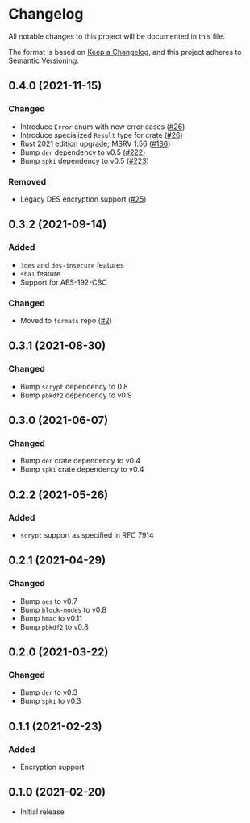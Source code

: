 # Changelog
All notable changes to this project will be documented in this file.

The format is based on [Keep a Changelog](https://keepachangelog.com/en/1.0.0/),
and this project adheres to [Semantic Versioning](https://semver.org/spec/v2.0.0.html).

## 0.4.0 (2021-11-15)
### Changed
- Introduce `Error` enum with new error cases ([#26])
- Introduce specialized `Result` type for crate ([#26])
- Rust 2021 edition upgrade; MSRV 1.56 ([#136])
- Bump `der` dependency to v0.5 ([#222])
- Bump `spki` dependency to v0.5 ([#223])

### Removed
- Legacy DES encryption support ([#25])

[#25]: https://github.com/RustCrypto/formats/pull/25
[#26]: https://github.com/RustCrypto/formats/pull/26
[#136]: https://github.com/RustCrypto/formats/pull/136
[#222]: https://github.com/RustCrypto/formats/pull/222
[#223]: https://github.com/RustCrypto/formats/pull/223

## 0.3.2 (2021-09-14)
### Added
- `3des` and `des-insecure` features
- `sha1` feature
- Support for AES-192-CBC

### Changed
- Moved to `formats` repo ([#2])

[#2]: https://github.com/RustCrypto/formats/pull/2

## 0.3.1 (2021-08-30)
### Changed
- Bump `scrypt` dependency to 0.8
- Bump `pbkdf2` dependency to v0.9

## 0.3.0 (2021-06-07)
### Changed
- Bump `der` crate dependency to v0.4
- Bump `spki` crate dependency to v0.4

## 0.2.2 (2021-05-26)
### Added
- `scrypt` support as specified in RFC 7914

## 0.2.1 (2021-04-29)
### Changed
- Bump `aes` to v0.7
- Bump `block-modes` to v0.8
- Bump `hmac` to v0.11
- Bump `pbkdf2` to v0.8

## 0.2.0 (2021-03-22)
### Changed
- Bump `der` to v0.3
- Bump `spki` to v0.3

## 0.1.1 (2021-02-23)
### Added
- Encryption support

## 0.1.0 (2021-02-20)
- Initial release
